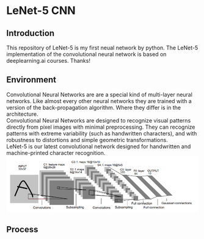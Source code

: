 # LeNet-5 CNN  
## Introduction
This repository of LeNet-5 is my first neual network by python. The LeNet-5 implementation of the convolutional neural network is based on deeplearning.ai courses. Thanks!
## Environment
Convolutional Neural Networks are are a special kind of multi-layer neural networks. Like almost every other neural networks they are trained with a version of the back-propagation algorithm. Where they differ is in the architecture.   
Convolutional Neural Networks are designed to recognize visual patterns directly from pixel images with minimal preprocessing.  They can recognize patterns with extreme variability (such as handwritten characters), and with robustness to distortions and simple geometric transformations.  
LeNet-5 is our latest convolutional network designed for handwritten and machine-printed character recognition. 
![LeNet-5](https://github.com/ShamCondor/LeNet-5/blob/master/lenet-5.png)
## Process
